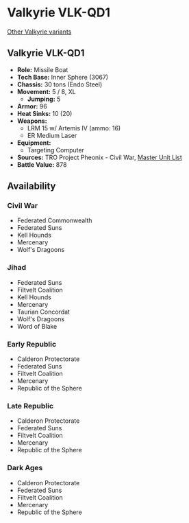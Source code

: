 # Valkyrie VLK-QD1

[Other Valkyrie variants](../valkyrie.md)

## Valkyrie VLK-QD1
- **Role:** Missile Boat
- **Tech Base:** Inner Sphere (3067)
- **Chassis:** 30 tons (Endo Steel)
- **Movement:** 5 / 8, XL
  - **Jumping:** 5
- **Armor:** 96
- **Heat Sinks:** 10 (20)
- **Weapons:**
  - LRM 15 w/ Artemis IV (ammo: 16)
  - ER Medium Laser
- **Equipment:**
  - Targeting Computer
- **Sources:** TRO Project Pheonix - Civil War, [Master Unit List](http://masterunitlist.info/Unit/Details/3374/valkyrie-vlk-qd1)
- **Battle Value:** 878

## Availability

### Civil War
- Federated Commonwealth
- Federated Suns
- Kell Hounds
- Mercenary
- Wolf's Dragoons

### Jihad
- Federated Suns
- Filtvelt Coalition
- Kell Hounds
- Mercenary
- Taurian Concordat
- Wolf's Dragoons
- Word of Blake

### Early Republic
- Calderon Protectorate
- Federated Suns
- Filtvelt Coalition
- Mercenary
- Republic of the Sphere

### Late Republic
- Calderon Protectorate
- Federated Suns
- Filtvelt Coalition
- Mercenary
- Republic of the Sphere

### Dark Ages
- Calderon Protectorate
- Federated Suns
- Filtvelt Coalition
- Mercenary
- Republic of the Sphere

